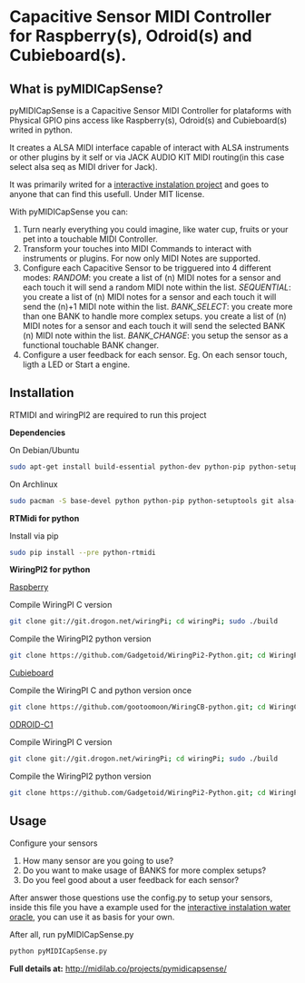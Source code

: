 # Capacitive Sensor MIDI Controller for Raspberry(s), Odroid(s) and Cubieboard(s).

## What is pyMIDICapSense?

pyMIDICapSense is a Capacitive Sensor MIDI Controller for plataforms with Physical GPIO pins access like Raspberry(s), Odroid(s) and Cubieboard(s) writed in python.

It creates a ALSA MIDI interface capable of interact with ALSA instruments or other plugins by it self or via JACK AUDIO KIT MIDI routing(in this case select alsa seq as MIDI driver for Jack). 

It was primarily writed for a [interactive instalation project](http://midilab.co/water-oracle/) and goes to anyone that can find this usefull. Under MIT license.

With pyMIDICapSense you can:

1. Turn nearly everything you could imagine, like water cup, fruits or your pet into a touchable MIDI Controller.
2. Transform your touches into MIDI Commands to interact with instruments or plugins. For now only MIDI Notes are supported.
3. Configure each Capacitive Sensor to be trigguered into 4 different modes: 
*RANDOM*: you create a list of (n) MIDI notes for a sensor and each touch it will send a random MIDI note within the list.
*SEQUENTIAL*: you create a list of (n) MIDI notes for a sensor and each touch it will send the (n)+1 MIDI note within the list.
*BANK_SELECT*: you create more than one BANK to handle more complex setups. you create a list of (n) MIDI notes for a sensor and each touch it will send the selected BANK (n) MIDI note within the list.
*BANK_CHANGE*: you setup the sensor as a functional touchable BANK changer.
4. Configure a user feedback for each sensor. Eg. On each sensor touch, ligth a LED or Start a engine. 


## Installation

RTMIDI and wiringPI2 are required to run this project

**Dependencies**

On Debian/Ubuntu
```bash
sudo apt-get install build-essential python-dev python-pip python-setuptools libasound-dev git libjack-dev
```

On Archlinux
```bash
sudo pacman -S base-devel python python-pip python-setuptools git alsa-lib
```

**RTMidi for python**

Install via pip
```bash
sudo pip install --pre python-rtmidi
```

**WiringPI2 for python**

[Raspberry](https://github.com/Gadgetoid/WiringPi2-Python/)

Compile WiringPI C version
```bash
git clone git://git.drogon.net/wiringPi; cd wiringPi; sudo ./build
```

Compile the WiringPI2 python version
```bash
git clone https://github.com/Gadgetoid/WiringPi2-Python.git; cd WiringPi2-Python; sudo python setup.py install
```

[Cubieboard](https://github.com/gootoomoon/WiringCB-python/)

Compile the WiringPI C and python version once
```bash
git clone https://github.com/gootoomoon/WiringCB-python.git; cd WiringCB-python; sudo python setup.py install
```

[ODROID-C1](https://github.com/mlinuxguy/WiringPi2-odroid-c1/)
 
Compile WiringPI C version
```bash
git clone git://git.drogon.net/wiringPi; cd wiringPi; sudo ./build
```

Compile the WiringPI2 python version
```bash
git clone https://github.com/Gadgetoid/WiringPi2-Python.git; cd WiringPi2-Python; sudo python setup.py install
```

## Usage

Configure your sensors

1. How many sensor are you going to use?
2. Do you want to make usage of BANKS for more complex setups?
3. Do you feel good about a user feedback for each sensor?

After answer those questions use the config.py to setup your sensors, inside this file you have a example used for the [interactive instalation water oracle](http://midilab.co/water-oracle/), you can use it as basis for your own. 

After all, run pyMIDICapSense.py
```bash
python pyMIDICapSense.py
```

**Full details at:**
http://midilab.co/projects/pymidicapsense/

